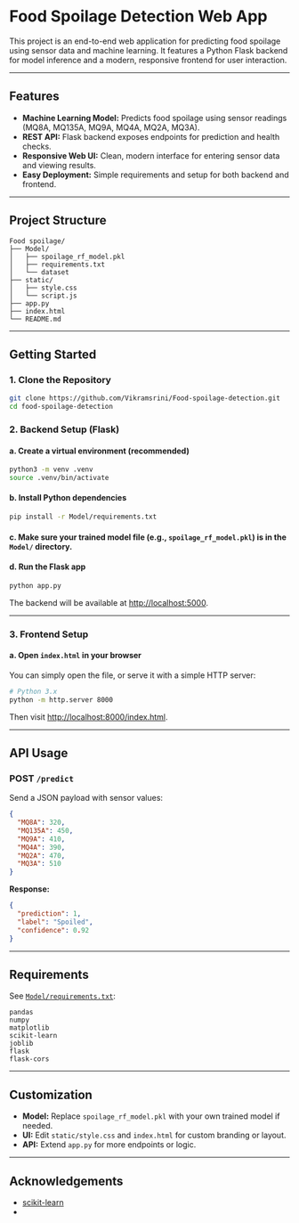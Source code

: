 # Food Spoilage Detection Web App

This project is an end-to-end web application for predicting food spoilage using sensor data and machine learning. It features a Python Flask backend for model inference and a modern, responsive frontend for user interaction.

---

## Features

- **Machine Learning Model:** Predicts food spoilage using sensor readings (MQ8A, MQ135A, MQ9A, MQ4A, MQ2A, MQ3A).
- **REST API:** Flask backend exposes endpoints for prediction and health checks.
- **Responsive Web UI:** Clean, modern interface for entering sensor data and viewing results.
- **Easy Deployment:** Simple requirements and setup for both backend and frontend.

---

## Project Structure

```
Food spoilage/
├── Model/
│   ├── spoilage_rf_model.pkl
│   ├── requirements.txt
│   └── dataset
├── static/
│   ├── style.css
│   └── script.js
├── app.py
├── index.html
└── README.md
```

---

## Getting Started

### 1. Clone the Repository

```sh
git clone https://github.com/Vikramsrini/Food-spoilage-detection.git
cd food-spoilage-detection
```

### 2. Backend Setup (Flask)

#### a. Create a virtual environment (recommended)

```sh
python3 -m venv .venv
source .venv/bin/activate
```

#### b. Install Python dependencies

```sh
pip install -r Model/requirements.txt
```

#### c. Make sure your trained model file (e.g., `spoilage_rf_model.pkl`) is in the `Model/` directory.

#### d. Run the Flask app

```sh
python app.py
```

The backend will be available at [http://localhost:5000](http://localhost:5000).

---

### 3. Frontend Setup

#### a. Open `index.html` in your browser

You can simply open the file, or serve it with a simple HTTP server:

```sh
# Python 3.x
python -m http.server 8000
```

Then visit [http://localhost:8000/index.html](http://localhost:8000/index.html).

---

## API Usage

### **POST** `/predict`

Send a JSON payload with sensor values:

```json
{
  "MQ8A": 320,
  "MQ135A": 450,
  "MQ9A": 410,
  "MQ4A": 390,
  "MQ2A": 470,
  "MQ3A": 510
}
```

**Response:**
```json
{
  "prediction": 1,
  "label": "Spoiled",
  "confidence": 0.92
}
```

---

## Requirements

See [`Model/requirements.txt`](Model/requirements.txt):

```
pandas
numpy
matplotlib
scikit-learn
joblib
flask
flask-cors
```

---

## Customization

- **Model:** Replace `spoilage_rf_model.pkl` with your own trained model if needed.
- **UI:** Edit `static/style.css` and `index.html` for custom branding or layout.
- **API:** Extend `app.py` for more endpoints or logic.

---


## Acknowledgements

- [scikit-learn](https://scikit-learn.org/)
-
